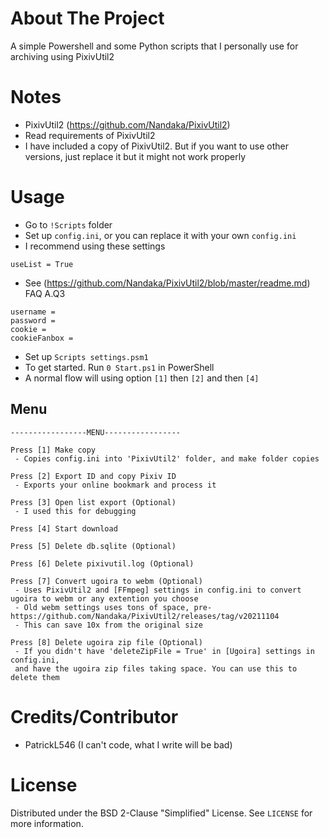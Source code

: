 # About The Project
A simple Powershell and some Python scripts that I personally use for archiving using PixivUtil2

# Notes
 - PixivUtil2 (https://github.com/Nandaka/PixivUtil2)
 - Read requirements of PixivUtil2
 - I have included a copy of PixivUtil2. But if you want to use other versions, just replace it but it might not work properly

# Usage
 - Go to `!Scripts` folder
 - Set up `config.ini`, or you can replace it with your own `config.ini`
 - I recommend using these settings
```
useList = True
```
 - See (https://github.com/Nandaka/PixivUtil2/blob/master/readme.md) FAQ A.Q3
```
username =
password =
cookie =
cookieFanbox =
```
 - Set up `Scripts settings.psm1`
 - To get started. Run `0 Start.ps1` in PowerShell
 - A normal flow will using option `[1]` then `[2]` and then `[4]`

## Menu
```
-----------------MENU-----------------

Press [1] Make copy
 - Copies config.ini into 'PixivUtil2' folder, and make folder copies

Press [2] Export ID and copy Pixiv ID
 - Exports your online bookmark and process it

Press [3] Open list export (Optional)
 - I used this for debugging

Press [4] Start download

Press [5] Delete db.sqlite (Optional)

Press [6] Delete pixivutil.log (Optional)

Press [7] Convert ugoira to webm (Optional)
 - Uses PixivUtil2 and [FFmpeg] settings in config.ini to convert ugoira to webm or any extention you choose
 - Old webm settings uses tons of space, pre-https://github.com/Nandaka/PixivUtil2/releases/tag/v20211104
 - This can save 10x from the original size

Press [8] Delete ugoira zip file (Optional)
 - If you didn't have 'deleteZipFile = True' in [Ugoira] settings in config.ini,
 and have the ugoira zip files taking space. You can use this to delete them
```

# Credits/Contributor
 - PatrickL546 (I can't code, what I write will be bad)

# License

Distributed under the BSD 2-Clause "Simplified" License. See `LICENSE` for more information.
